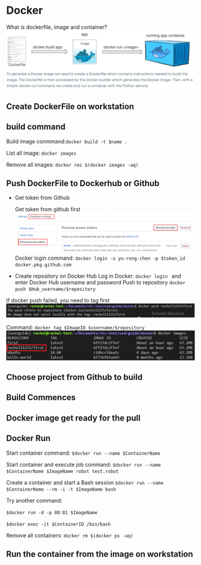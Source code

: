 # Docker

What is dockerfile, image and container?
    ![Docker,diagram](image/docker_sketch.png)

## Create DockerFile on workstation

## build command 

Build image conmmand:`docker build -t $name .`

List all image: `docker images`

Remove all images: `docker rmi $(docker images -aq)`


## Push DockerFile to Dockerhub or Github

* Get token from Github

    Get token from github first
        ![Generate token](image/Get_token.png)
    Docker login command: `docker login -u yu-rong-chen -p $token_id docker.pkg.github.com`

* Create repository on Docker Hub
    Log in Docker: `docker login ` and enter Docker Hub username and password
    Push to repository `docker push $Hub_username/$repository `

If docker push failed, you need to tag first
    ![Docker,push failed](image/docker_push_failed.png)

Command: `docker tag $ImageID $username/$repository`
    ![docker image](image/docker_after_tag.png)

## Choose project from Github to build 

## Build Commences

## Docker image get ready for the pull

## Docker Run

Start container command: 
`$docker run --name $ContainerName`

Start container and execute job command: 
`$docker run --name $ContainerName $ImageName robot test.robot`

Create a container and start a Bash session
`$docker run --name $ContainerName --rm -i -t $ImageName bash`

Try another command:

`$docker run -d -p 80:81 $ImageName `

`$docker exec -it $ContainerID /bin/bash`

Remove all containers: `docker rm $(docker ps -aq)`

## Run the container from the image on workstation